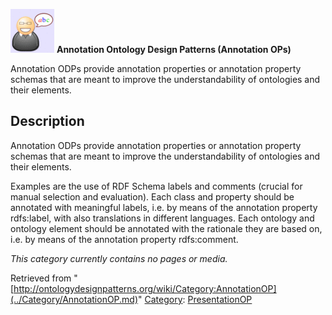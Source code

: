 [![](../images/thumb/6/6f/Definition.gif/70px-Definition.gif)](../Image/Definition.gif.md "Definition.gif")
__Annotation Ontology Design Patterns (Annotation OPs)__

Annotation ODPs provide annotation properties or annotation property schemas that are meant to improve the understandability of ontologies and their elements.


  



  




##   Description


Annotation ODPs provide annotation properties or annotation property schemas that are meant to improve the understandability of ontologies and their elements.


Examples are the use of RDF Schema labels and comments (crucial for manual selection and evaluation). Each class and property should be annotated with meaningful labels, i.e. by means of the annotation property rdfs:label, with also translations in different languages. Each ontology and ontology element should be annotated with the rationale they are based on, 
i.e. by means of the annotation property rdfs:comment.




_This category currently contains no pages or media._



Retrieved from "[http://ontologydesignpatterns.org/wiki/Category:AnnotationOP](../Category/AnnotationOP.md)"
 [Category](http://ontologydesignpatterns.org/wiki/Special:Categories "Special:Categories"): [PresentationOP](../Category/PresentationOP.md "Category:PresentationOP")